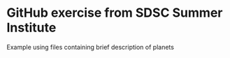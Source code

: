 # GitHub exercise from SDSC Summer Institute

Example using files containing brief description of planets
